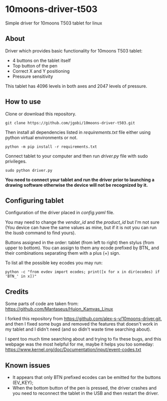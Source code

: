 # 10moons-driver-t503

Simple driver for 10moons T503 tablet for linux

## About

Driver which provides basic functionality for 10moons T503 tablet:
* 4 buttons on the tablet itself
* Top button of the pen
* Correct X and Y positioning
* Pressure sensitivity

This tablet has 4096 levels in both axes and 2047 levels of pressure.

## How to use

Clone or download this repository.

```
git clone https://github.com/jgobi/10moons-driver-t503.git
```

Then install all dependencies listed in _requirements.txt_ file either using python virtual environments or not.

```
python -m pip install -r requirements.txt
```

Connect tablet to your computer and then run _driver.py_ file with sudo privileges.

```
sudo python driver.py
```

**You need to connect your tablet and run the driver prior to launching a drawing software otherwise the device will not be recognized by it.**

## Configuring tablet

Configuration of the driver placed in _config.yaml_ file.

You may need to change the *vendor_id* and the *product_id* but I'm not sure (You device can have the same values as mine, but if it is not you can run the *lsusb* command to find yours).

Buttons assigned in the order: tablet (from left to right) then stylus (from upper to bottom). You can assign to them any ecode prefixed by BTN_ and their combinations separating them with a plus (+) sign.

To list all the possible key ecodes you may run:
```
python -c "from evdev import ecodes; print([x for x in dir(ecodes) if 'BTN_' in x])"
```

## Credits

Some parts of code are taken from: https://github.com/Mantaseus/Huion_Kamvas_Linux

I forked this repository from https://github.com/alex-s-v/10moons-driver.git, and then I fixed some bugs and removed the features that doesn't work in my tablet and I didn't need (and so didn't waste time searching about).

I spent too much time searching about and trying to fix these bugs, and this webpage was the most helpful for me, maybe it helps you too someday: https://www.kernel.org/doc/Documentation/input/event-codes.txt

## Known issues

- It appears that only BTN prefixed ecodes can be emitted for the buttons (EV_KEY);
- When the bottom button of the pen is pressed, the driver crashes and you need to reconnect the tablet in the USB and then restart the driver.